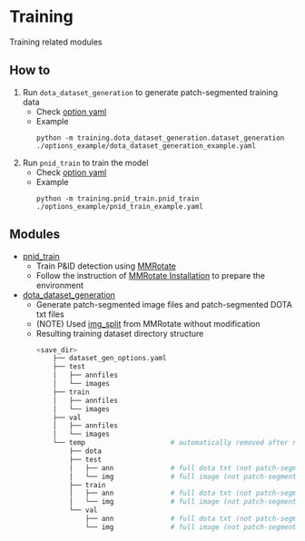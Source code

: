 # Training
Training related modules

## How to 

1. Run `dota_dataset_generation` to generate patch-segmented training data
   * Check [option yaml](../options_example/dota_dataset_generation_example.yaml)
   * Example
        ```shell
        python -m training.dota_dataset_generation.dataset_generation ./options_example/dota_dataset_generation_example.yaml
        ```
2. Run `pnid_train` to train the model
   * Check [option yaml](../options_example/pnid_train_example.yaml)
   * Example
        ```shell
        python -m training.pnid_train.pnid_train ./options_example/pnid_train_example.yaml
        ```

## Modules

* [pnid_train](./pnid_train)
  * Train P&ID detection using [MMRotate](../mmrotate)
  * Follow the instruction of [MMRotate Installation](https://github.com/open-mmlab/mmrotate?tab=readme-ov-file#installation) to prepare the environment
* [dota_dataset_generation](./dota_dataset_generation)
  * Generate patch-segmented image files and patch-segmented DOTA txt files
  * (NOTE) Used [img_split](./dota_dataset_generation/external/img_split.py) from MMRotate without modification
  * Resulting training dataset directory structure
    ```bash 
    <save_dir>
        ├── dataset_gen_options.yaml
        ├── test
        │   ├── annfiles
        │   └── images
        ├── train
        │   ├── annfiles
        │   └── images
        ├── val
        │   ├── annfiles
        │   └── images
        └── temp                     # automatically removed after running if remove-tmp-files is true
            ├── dota
            ├── test
            │   ├── ann              # full dota txt (not patch-segmented)
            │   └── img              # full image (not patch-segmented)
            ├── train
            │   ├── ann              # full dota txt (not patch-segmented)
            │   └── img              # full image (not patch-segmented)
            └── val
                ├── ann              # full dota txt (not patch-segmented)
                └── img              # full image (not patch-segmented)
    ```